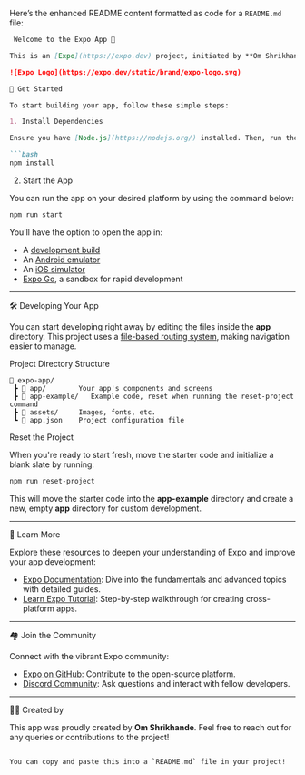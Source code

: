 Here’s the enhanced README content formatted as code for a `README.md` file:

```md
 Welcome to the Expo App 👋

This is an [Expo](https://expo.dev) project, initiated by **Om Shrikhande**, created with [`create-expo-app`](https://www.npmjs.com/package/create-expo-app). It provides a seamless foundation for building cross-platform applications using React Native.

![Expo Logo](https://expo.dev/static/brand/expo-logo.svg)

🚀 Get Started

To start building your app, follow these simple steps:

1. Install Dependencies

Ensure you have [Node.js](https://nodejs.org/) installed. Then, run the following command:

```bash
npm install
```

 2. Start the App

You can run the app on your desired platform by using the command below:

```bash
npm run start
```

You’ll have the option to open the app in:

- A [development build](https://docs.expo.dev/develop/development-builds/introduction/)
- An [Android emulator](https://docs.expo.dev/workflow/android-studio-emulator/)
- An [iOS simulator](https://docs.expo.dev/workflow/ios-simulator/)
- [Expo Go](https://expo.dev/go), a sandbox for rapid development

---

 🛠️ Developing Your App

You can start developing right away by editing the files inside the **app** directory. This project uses a [file-based routing system](https://docs.expo.dev/router/introduction), making navigation easier to manage.

 Project Directory Structure

```plaintext
📂 expo-app/
 ┣ 📂 app/        Your app's components and screens
 ┣ 📂 app-example/   Example code, reset when running the reset-project command
 ┣ 📂 assets/     Images, fonts, etc.
 ┗ 📄 app.json    Project configuration file
```

 Reset the Project

When you're ready to start fresh, move the starter code and initialize a blank slate by running:

```bash
npm run reset-project
```

This will move the starter code into the **app-example** directory and create a new, empty **app** directory for custom development.

---

 📖 Learn More

Explore these resources to deepen your understanding of Expo and improve your app development:

- [Expo Documentation](https://docs.expo.dev/): Dive into the fundamentals and advanced topics with detailed guides.
- [Learn Expo Tutorial](https://docs.expo.dev/tutorial/introduction/): Step-by-step walkthrough for creating cross-platform apps.
  
---

 🏘️ Join the Community

Connect with the vibrant Expo community:

- [Expo on GitHub](https://github.com/expo/expo): Contribute to the open-source platform.
- [Discord Community](https://chat.expo.dev): Ask questions and interact with fellow developers.

---

 👨‍💻 Created by

This app was proudly created by **Om Shrikhande**. Feel free to reach out for any queries or contributions to the project!
```

You can copy and paste this into a `README.md` file in your project!

